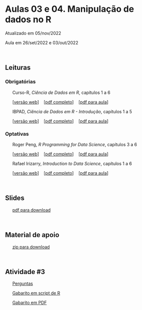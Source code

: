 
# Aulas 03 e 04. Manipulação de dados no R

Atualizado em 05/nov/2022

Aula em 26/set/2022 e 03/out/2022

<br>

## Leituras

### Obrigatórias 

&nbsp;&nbsp;&nbsp;&nbsp;&nbsp; Curso-R, *Ciência de Dados em R*, capítulos 1 a 6

&nbsp;&nbsp;&nbsp;&nbsp;&nbsp; [[versão web](https://livro.curso-r.com/index.html)] &nbsp;&nbsp; [[pdf completo](https://livro.curso-r.com/livro-curso-r.pdf)] &nbsp;&nbsp; [[pdf para aula](leituras/curso-r-livro-cap1a6.pdf)] 

&nbsp;&nbsp;&nbsp;&nbsp;&nbsp; IBPAD, *Ciência de Dados em R - Introdução*, capítulos 1 a 5 

&nbsp;&nbsp;&nbsp;&nbsp;&nbsp; [[versão web](https://cdr.ibpad.com.br/index.html)] &nbsp;&nbsp; [[pdf completo](https://cdr.ibpad.com.br/cdr-intro.pdf)] &nbsp;&nbsp; [[pdf para aula](leituras/ibpad-livro-cap1a6.pdf)] 
 

### Optativas

&nbsp;&nbsp;&nbsp;&nbsp;&nbsp; Roger Peng, *R Programming for Data Science*, capítulos 3 a 6 

&nbsp;&nbsp;&nbsp;&nbsp;&nbsp; [[versão web](https://bookdown.org/rdpeng/rprogdatascience/)] &nbsp;&nbsp; [[pdf completo](https://leanpub.com/rprogramming)] &nbsp;&nbsp; [[pdf para aula](leituras/roger-peng-cap3a6.pdf)] 

&nbsp;&nbsp;&nbsp;&nbsp;&nbsp; Rafael Irizarry, *Introduction to Data Science*, capítulos 1 a 6  

&nbsp;&nbsp;&nbsp;&nbsp;&nbsp; [[versão web](https://rafalab.github.io/dsbook/)] &nbsp;&nbsp; [[pdf completo](https://leanpub.com/datasciencebook)] &nbsp;&nbsp; [[pdf para aula](leituras/rafael-irizarry-cap1a5.pdf)] 

<br>

## Slides 

&nbsp;&nbsp;&nbsp;&nbsp;&nbsp; [pdf para download](slides/MQ_2022_Aula_03_04.pdf)

<br> 

## Material de apoio
 
&nbsp;&nbsp;&nbsp;&nbsp;&nbsp; [zip para download](material-apoio.zip)

<br> 

## Atividade \#3
 
&nbsp;&nbsp;&nbsp;&nbsp;&nbsp; [Perguntas](atividade/atividade03.r)

&nbsp;&nbsp;&nbsp;&nbsp;&nbsp; [Gabarito em script de R](atividade/atividade03-respostas.r)

&nbsp;&nbsp;&nbsp;&nbsp;&nbsp; [Gabarito em PDF](atividade/atividade03-respostas.pdf)

